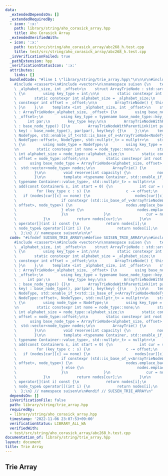 ```yaml
---
data:
  _extendedDependsOn: []
  _extendedRequiredBy:
  - icon: ':x:'
    path: library/string/aho_corasick_array.hpp
    title: Aho Corasick Array
  _extendedVerifiedWith:
  - icon: ':x:'
    path: test/src/string/aho_corasick_array/abc268_h.test.cpp
    title: test/src/string/aho_corasick_array/abc268_h.test.cpp
  _isVerificationFailed: true
  _pathExtension: hpp
  _verificationStatusIcon: ':x:'
  attributes:
    links: []
  bundledCode: "#line 1 \"library/string/trie_array.hpp\"\n\n\n\n#include <array>\n\
    #include <cassert>\n#include <vector>\n\nnamespace suisen {\n    template <int\
    \ _alphabet_size, int _offset>\n    struct ArrayTrieNode : std::array<int, _alphabet_size>\
    \ {\n        using key_type = int;\n\n        static constexpr int none = -1;\n\
    \        static constexpr int alphabet_size = _alphabet_size;\n        static\
    \ constexpr int offset = _offset;\n\n        ArrayTrieNode() { this->fill(none);\
    \ }\n    };\n    template <int _alphabet_size, int _offset>\n    struct ArrayTrieNodeWithParentLink\
    \ : ArrayTrieNode<_alphabet_size, _offset> {\n        using base_node_type = ArrayTrieNode<_alphabet_size,\
    \ _offset>;\n        using key_type = typename base_node_type::key_type;\n   \
    \     int par;\n        key_type key;\n\n        ArrayTrieNodeWithParentLink()\
    \ : base_node_type() {}\n        ArrayTrieNodeWithParentLink(int par, const key_type&\
    \ key) : base_node_type(), par(par), key(key) {}\n    };\n\n    template <typename\
    \ NodeType, std::enable_if_t<std::is_base_of_v<ArrayTrieNode<NodeType::alphabet_size,\
    \ NodeType::offset>, NodeType>, std::nullptr_t> = nullptr>\n    struct ArrayTrie\
    \ {\n        using node_type = NodeType;\n        using key_type = typename node_type::key_type;\n\
    \n        static constexpr int none = node_type::none;\n        static constexpr\
    \ int alphabet_size = node_type::alphabet_size;\n        static constexpr int\
    \ offset = node_type::offset;\n\n        static constexpr int root = 0;\n\n  \
    \      using base_node_type = ArrayTrieNode<alphabet_size, offset>;\n\n      \
    \  std::vector<node_type> nodes;\n\n        ArrayTrie() {\n            nodes.emplace_back();\n\
    \        }\n\n        void reserve(int capacity) {\n            nodes.reserve(capacity);\n\
    \        }\n\n        template <typename Container, std::enable_if_t<std::is_constructible_v<key_type,\
    \ typename Container::value_type>, std::nullptr_t> = nullptr>\n        node_type&\
    \ add(const Container& s, int start = 0) {\n            int cur = start;\n   \
    \         for (key_type c : s) {\n                c -= offset;\n             \
    \   if (nodes[cur][c] == none) {\n                    nodes[cur][c] = nodes.size();\n\
    \                    if constexpr (std::is_base_of_v<ArrayTrieNodeWithParentLink<alphabet_size,\
    \ offset>, node_type>) {\n                        nodes.emplace_back(cur, c);\n\
    \                    } else {\n                        nodes.emplace_back();\n\
    \                    }\n                }\n                cur = nodes[cur][c];\n\
    \            }\n            return nodes[cur];\n        }\n\n        const node_type&\
    \ operator[](int i) const {\n            return nodes[i];\n        }\n       \
    \ node_type& operator[](int i) {\n            return nodes[i];\n        }\n  \
    \  };\n} // namespace suisen\n\n\n"
  code: "#ifndef SUISEN_TRIE_ARRAY\n#define SUISEN_TRIE_ARRAY\n\n#include <array>\n\
    #include <cassert>\n#include <vector>\n\nnamespace suisen {\n    template <int\
    \ _alphabet_size, int _offset>\n    struct ArrayTrieNode : std::array<int, _alphabet_size>\
    \ {\n        using key_type = int;\n\n        static constexpr int none = -1;\n\
    \        static constexpr int alphabet_size = _alphabet_size;\n        static\
    \ constexpr int offset = _offset;\n\n        ArrayTrieNode() { this->fill(none);\
    \ }\n    };\n    template <int _alphabet_size, int _offset>\n    struct ArrayTrieNodeWithParentLink\
    \ : ArrayTrieNode<_alphabet_size, _offset> {\n        using base_node_type = ArrayTrieNode<_alphabet_size,\
    \ _offset>;\n        using key_type = typename base_node_type::key_type;\n   \
    \     int par;\n        key_type key;\n\n        ArrayTrieNodeWithParentLink()\
    \ : base_node_type() {}\n        ArrayTrieNodeWithParentLink(int par, const key_type&\
    \ key) : base_node_type(), par(par), key(key) {}\n    };\n\n    template <typename\
    \ NodeType, std::enable_if_t<std::is_base_of_v<ArrayTrieNode<NodeType::alphabet_size,\
    \ NodeType::offset>, NodeType>, std::nullptr_t> = nullptr>\n    struct ArrayTrie\
    \ {\n        using node_type = NodeType;\n        using key_type = typename node_type::key_type;\n\
    \n        static constexpr int none = node_type::none;\n        static constexpr\
    \ int alphabet_size = node_type::alphabet_size;\n        static constexpr int\
    \ offset = node_type::offset;\n\n        static constexpr int root = 0;\n\n  \
    \      using base_node_type = ArrayTrieNode<alphabet_size, offset>;\n\n      \
    \  std::vector<node_type> nodes;\n\n        ArrayTrie() {\n            nodes.emplace_back();\n\
    \        }\n\n        void reserve(int capacity) {\n            nodes.reserve(capacity);\n\
    \        }\n\n        template <typename Container, std::enable_if_t<std::is_constructible_v<key_type,\
    \ typename Container::value_type>, std::nullptr_t> = nullptr>\n        node_type&\
    \ add(const Container& s, int start = 0) {\n            int cur = start;\n   \
    \         for (key_type c : s) {\n                c -= offset;\n             \
    \   if (nodes[cur][c] == none) {\n                    nodes[cur][c] = nodes.size();\n\
    \                    if constexpr (std::is_base_of_v<ArrayTrieNodeWithParentLink<alphabet_size,\
    \ offset>, node_type>) {\n                        nodes.emplace_back(cur, c);\n\
    \                    } else {\n                        nodes.emplace_back();\n\
    \                    }\n                }\n                cur = nodes[cur][c];\n\
    \            }\n            return nodes[cur];\n        }\n\n        const node_type&\
    \ operator[](int i) const {\n            return nodes[i];\n        }\n       \
    \ node_type& operator[](int i) {\n            return nodes[i];\n        }\n  \
    \  };\n} // namespace suisen\n\n#endif // SUISEN_TRIE_ARRAY\n"
  dependsOn: []
  isVerificationFile: false
  path: library/string/trie_array.hpp
  requiredBy:
  - library/string/aho_corasick_array.hpp
  timestamp: '2022-11-06 23:07:53+09:00'
  verificationStatus: LIBRARY_ALL_WA
  verifiedWith:
  - test/src/string/aho_corasick_array/abc268_h.test.cpp
documentation_of: library/string/trie_array.hpp
layout: document
title: Trie Array
---
```

## Trie Array
